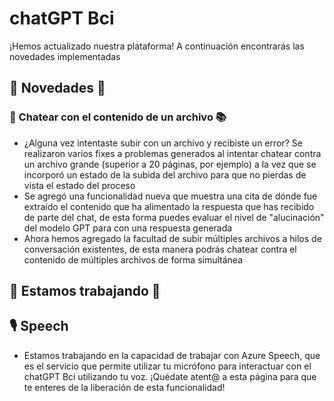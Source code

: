 # chatGPT Bci

¡Hemos actualizado nuestra plataforma! A continuación encontrarás las novedades implementadas

## 🎉 Novedades 🎉

### 📂 Chatear con el contenido de un archivo 📚

- ¿Alguna vez intentaste subir con un archivo y recibiste un error? Se realizaron varios fixes a problemas generados al intentar chatear contra un archivo grande (superior a 20 páginas, por ejemplo) a la vez que se incorporó un estado de la subida del archivo para que no pierdas de vista el estado del proceso
- Se agregó una funcionalidad nueva que muestra una cita de dónde fue extraído el contenido que ha alimentado la respuesta que has recibido de parte del chat, de esta forma puedes evaluar el nivel de "alucinación" del modelo GPT para con una respuesta generada
- Ahora hemos agregado la facultad de subir múltiples archivos a hilos de conversación existentes, de esta manera podrás chatear contra el contenido de múltiples archivos de forma simultánea

<!---
### 🔑 Environment variable change

Please note that the solution has been upgraded to utilise the most recent version of the OpenAI JavaScript SDK, necessitating the use of the `OPENAI_API_KEY` environment variable.

Ensure that you update the variable name in both your '.env' file and the configuration within Azure App Service or Key Vault, changing it from `AZURE_OPENAI_API_KEY` to `OPENAI_API_KEY`.
--->

## 🚧 Estamos trabajando 🚧

## 🎙️ Speech

- Estamos trabajando en la capacidad de trabajar con Azure Speech, que es el servicio que permite utilizar tu micrófono para interactuar con el chatGPT Bci utilizando tu voz. ¡Quédate atent@ a esta página para que te enteres de la liberación de esta funcionalidad!

<!---
Ability to use Azure Speech in conversations. This feature is not enabled by default. To enable this feature, you must set the environment variable `PUBLIC_SPEECH_ENABLED=true` along with the Azure Speech subscription key and region.

```
PUBLIC_SPEECH_ENABLED=true
AZURE_SPEECH_REGION="REGION"
AZURE_SPEECH_KEY="1234...."
```
--->